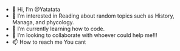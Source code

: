 - 👋 Hi, I’m @Yatatata
- 👀 I’m interested in Reading about random topics such as History, Managa, and phycology.
- 🌱 I’m currently learning how to code.
- 💞️ I’m looking to collaborate with  whoever could help me!!!
- 📫 How to reach me You cant

<!---
Yatatata/Yatatata is a ✨ special ✨ repository because its `README.md` (this file) appears on your GitHub profile.
You can click the Preview link to take a look at your changes.
--->
